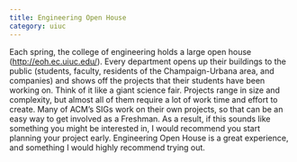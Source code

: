 ```yaml
---
title: Engineering Open House
category: uiuc
---
```


Each spring, the college of engineering holds a large open house (http://eoh.ec.uiuc.edu/). 
Every department opens up their buildings to the public (students, faculty, residents of the 
Champaign-Urbana area, and companies) and shows off the projects that their students have 
been working on. Think of it like a giant science fair. Projects range in size and complexity, 
but almost all of them require a lot of work time and effort to create. Many of ACM’s SIGs 
work on their own projects, so that can be an easy way to get involved as a Freshman. As a 
result, if this sounds like something you might be interested in, I would recommend you start 
planning your project early. Engineering Open House is a great experience, and something I 
would highly recommend trying out.
